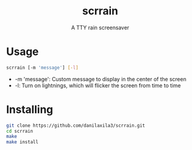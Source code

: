 <h1 align="center">scrrain</h1>
<p align="center">A TTY rain screensaver</p>

# Usage
```bash
scrrain [-m 'message'] [-l]
```
- -m 'message': Custom message to display in the center of the screen
- -l: Turn on lightnings, which will flicker the screen from time to time

# Installing
```bash
git clone https://github.com/danilaxila3/scrrain.git
cd scrrain
make
make install
```
